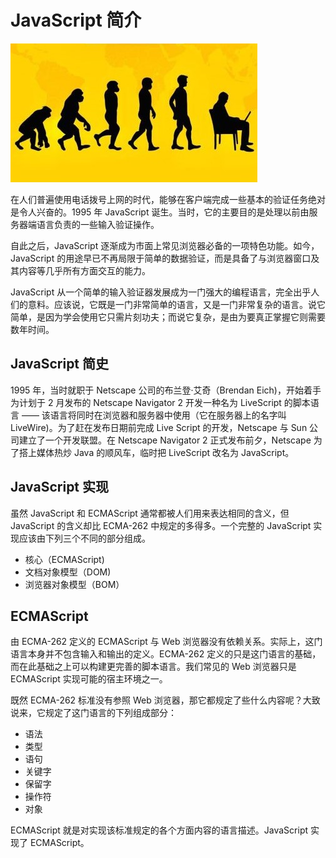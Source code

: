 # JavaScript 简介

![JavaScript](images/js.jpeg)

在人们普遍使用电话拨号上网的时代，能够在客户端完成一些基本的验证任务绝对是令人兴奋的。1995 年 JavaScript 诞生。当时，它的主要目的是处理以前由服务器端语言负责的一些输入验证操作。

自此之后，JavaScript 逐渐成为市面上常见浏览器必备的一项特色功能。如今，JavaScript 的用途早已不再局限于简单的数据验证，而是具备了与浏览器窗口及其内容等几乎所有方面交互的能力。

JavaScript 从一个简单的输入验证器发展成为一门强大的编程语言，完全出乎人们的意料。应该说，它既是一门非常简单的语言，又是一门非常复杂的语言。说它简单，是因为学会使用它只需片刻功夫；而说它复杂，是由为要真正掌握它则需要数年时间。

## JavaScript 简史
1995 年，当时就职于 Netscape 公司的布兰登·艾奇（Brendan Eich)，开始着手为计划于 2 月发布的 Netscape Navigator 2 开发一种名为 LiveScript 的脚本语言 —— 该语言将同时在浏览器和服务器中使用（它在服务器上的名字叫 LiveWire)。为了赶在发布日期前完成 Live Script 的开发，Netscape 与 Sun 公司建立了一个开发联盟。在 Netscape Navigator 2 正式发布前夕，Netscape 为了搭上媒体热炒 Java 的顺风车，临时把 LiveScript 改名为 JavaScript。

## JavaScript 实现
虽然 JavaScript 和 ECMAScript 通常都被人们用来表达相同的含义，但 JavaScript 的含义却比 ECMA-262 中规定的多得多。一个完整的 JavaScript 实现应该由下列三个不同的部分组成。
* 核心（ECMAScript)
* 文档对象模型（DOM)
* 浏览器对象模型（BOM）

## ECMAScript
由 ECMA-262 定义的 ECMAScript 与 Web 浏览器没有依赖关系。实际上，这门语言本身并不包含输入和输出的定义。ECMA-262 定义的只是这门语言的基础，而在此基础之上可以构建更完善的脚本语言。我们常见的 Web 浏览器只是 ECMAScript 实现可能的宿主环境之一。

既然 ECMA-262 标准没有参照 Web 浏览器，那它都规定了些什么内容呢？大致说来，它规定了这门语言的下列组成部分：
* 语法
* 类型
* 语句
* 关键字
* 保留字
* 操作符
* 对象

ECMAScript 就是对实现该标准规定的各个方面内容的语言描述。JavaScript 实现了 ECMAScript。